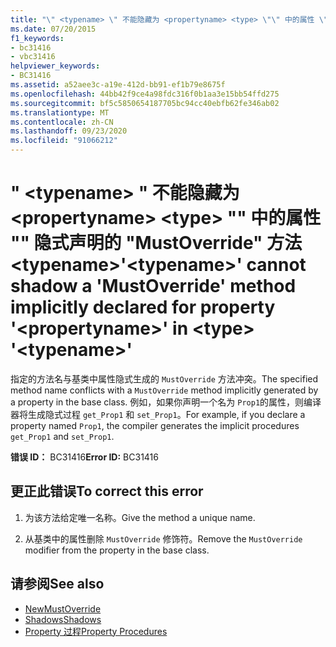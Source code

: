 ```yaml
---
title: "\" <typename> \" 不能隐藏为 <propertyname> <type> \"\" 中的属性 \"\" 隐式声明的 \"MustOverride\" 方法 <typename>"
ms.date: 07/20/2015
f1_keywords:
- bc31416
- vbc31416
helpviewer_keywords:
- BC31416
ms.assetid: a52aee3c-a19e-412d-bb91-ef1b79e8675f
ms.openlocfilehash: 44bb42f9ce4a98fdc316f0b1aa3e15bb54ffd275
ms.sourcegitcommit: bf5c5850654187705bc94cc40ebfb62fe346ab02
ms.translationtype: MT
ms.contentlocale: zh-CN
ms.lasthandoff: 09/23/2020
ms.locfileid: "91066212"
---
```

# <a name="typename-cannot-shadow-a-mustoverride-method-implicitly-declared-for-property-propertyname-in-type-typename"></a><span data-ttu-id="47e70-102">" \<typename> " 不能隐藏为 \<propertyname> \<type> "" 中的属性 "" 隐式声明的 "MustOverride" 方法 \<typename></span><span class="sxs-lookup"><span data-stu-id="47e70-102">'\<typename>' cannot shadow a 'MustOverride' method implicitly declared for property '\<propertyname>' in \<type> '\<typename>'</span></span>

<span data-ttu-id="47e70-103">指定的方法名与基类中属性隐式生成的 `MustOverride` 方法冲突。</span><span class="sxs-lookup"><span data-stu-id="47e70-103">The specified method name conflicts with a `MustOverride` method implicitly generated by a property in the base class.</span></span> <span data-ttu-id="47e70-104">例如，如果你声明一个名为 `Prop1`的属性，则编译器将生成隐式过程 `get_Prop1` 和 `set_Prop1`。</span><span class="sxs-lookup"><span data-stu-id="47e70-104">For example, if you declare a property named `Prop1`, the compiler generates the implicit procedures `get_Prop1` and `set_Prop1`.</span></span>  
  
 <span data-ttu-id="47e70-105">**错误 ID：** BC31416</span><span class="sxs-lookup"><span data-stu-id="47e70-105">**Error ID:** BC31416</span></span>  
  
## <a name="to-correct-this-error"></a><span data-ttu-id="47e70-106">更正此错误</span><span class="sxs-lookup"><span data-stu-id="47e70-106">To correct this error</span></span>  
  
1. <span data-ttu-id="47e70-107">为该方法给定唯一名称。</span><span class="sxs-lookup"><span data-stu-id="47e70-107">Give the method a unique name.</span></span>  
  
2. <span data-ttu-id="47e70-108">从基类中的属性删除 `MustOverride` 修饰符。</span><span class="sxs-lookup"><span data-stu-id="47e70-108">Remove the `MustOverride` modifier from the property in the base class.</span></span>  
  
## <a name="see-also"></a><span data-ttu-id="47e70-109">请参阅</span><span class="sxs-lookup"><span data-stu-id="47e70-109">See also</span></span>

- [<span data-ttu-id="47e70-110">New</span><span class="sxs-lookup"><span data-stu-id="47e70-110">MustOverride</span></span>](../language-reference/modifiers/mustoverride.md)
- [<span data-ttu-id="47e70-111">Shadows</span><span class="sxs-lookup"><span data-stu-id="47e70-111">Shadows</span></span>](../language-reference/modifiers/shadows.md)
- [<span data-ttu-id="47e70-112">Property 过程</span><span class="sxs-lookup"><span data-stu-id="47e70-112">Property Procedures</span></span>](../programming-guide/language-features/procedures/property-procedures.md)

